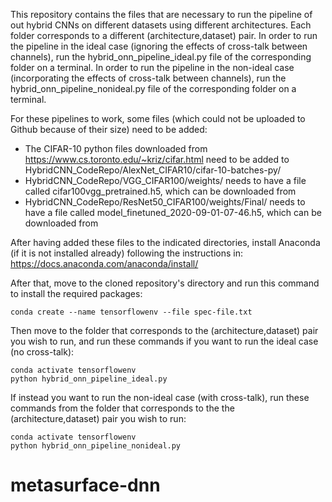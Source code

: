 This repository contains the files that are necessary to run the pipeline of out hybrid CNNs on different datasets using different architectures.
Each folder corresponds to a different (architecture,dataset) pair.
In order to run the pipeline in the ideal case (ignoring the effects of cross-talk between channels), run the hybrid_onn_pipeline_ideal.py file of the corresponding folder on a terminal.
In order to run the pipeline in the non-ideal case (incorporating the effects of cross-talk between channels), run the hybrid_onn_pipeline_nonideal.py file of the corresponding folder on a terminal.

For these pipelines to work, some files (which could not be uploaded to Github because of their size) need to be added:
- The CIFAR-10 python files downloaded from https://www.cs.toronto.edu/~kriz/cifar.html need to be added to HybridCNN_CodeRepo/AlexNet_CIFAR10/cifar-10-batches-py/
- HybridCNN_CodeRepo/VGG_CIFAR100/weights/ needs to have a file called cifar100vgg_pretrained.h5, which can be downloaded from
- HybridCNN_CodeRepo/ResNet50_CIFAR100/weights/Final/ needs to have a file called model_finetuned_2020-09-01-07-46.h5, which can be downloaded from


After having added these files to the indicated directories, install Anaconda (if it is not installed already) following the instructions in: https://docs.anaconda.com/anaconda/install/

After that, move to the cloned repository's directory and run this command to install the required packages:

  ```shell
 conda create --name tensorflowenv --file spec-file.txt
  ```
  
 Then move to the folder that corresponds to the (architecture,dataset) pair you wish to run, and run these commands if you want to run the ideal case (no cross-talk):
   ```shell
 conda activate tensorflowenv
 python hybrid_onn_pipeline_ideal.py
  ```
  
  If instead you want to run the non-ideal case (with cross-talk), run these commands from the folder that corresponds to the the (architecture,dataset) pair you wish to run:
  ```shell
 conda activate tensorflowenv
 python hybrid_onn_pipeline_nonideal.py
  ```
# metasurface-dnn
